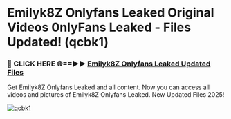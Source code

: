 # Emilyk8Z Onlyfans Leaked Original Videos 0nlyFans Leaked - Files Updated! (qcbk1)

<h3>🔴 CLICK HERE 🌐==►► <a href="https://tinyurl.com/x26r9saj" rel="nofollow">Emilyk8Z Onlyfans Leaked Updated Files</a></h3>

Get Emilyk8Z Onlyfans Leaked and all content. Now you can access all videos and pictures of Emilyk8Z Onlyfans Leaked. New Updated Files 2025!

[![qcbk1](https://i.imgur.com/LkgZPqh.gif)](https://tinyurl.com/x26r9saj)
